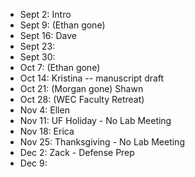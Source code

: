 * Sept 2: Intro
* Sept 9: (Ethan gone)
* Sept 16: Dave
* Sept 23:
* Sept 30:
* Oct 7: (Ethan gone)
* Oct 14: Kristina -- manuscript draft
* Oct 21: (Morgan gone) Shawn
* Oct 28: (WEC Faculty Retreat)
* Nov 4:  Ellen
* Nov 11: UF Holiday - No Lab Meeting
* Nov 18: Erica
* Nov 25: Thanksgiving - No Lab Meeting
* Dec 2: Zack - Defense Prep
* Dec 9: